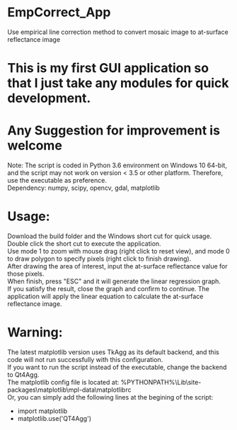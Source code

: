 # EmpCorrect_App
Use empirical line correction method to convert mosaic image to at-surface reflectance image

# This is my first GUI application so that I just take any modules for quick development.
# Any Suggestion for improvement is welcome

Note: The script is coded in Python 3.6 environment on Windows 10 64-bit, and the script may not work on version < 3.5 or other platform.
Therefore, use the executable as preference.  
Dependency: numpy, scipy, opencv, gdal, matplotlib  

# Usage:
Download the build folder and the Windows short cut for quick usage. Double click the short cut to execute the application.  
Use mode 1 to zoom with mouse drag (right click to reset view), and mode 0 to draw polygon to specify pixels (right click to finish drawing).  
After drawing the area of interest, input the at-surface reflectance value for those pixels.  
When finish, press "ESC" and it will generate the linear regression graph.  
If you satisfy the result, close the graph and confirm to continue. The application will apply the linear equation to calculate the at-surface reflectance image.  

# Warning:
The latest matplotlib version uses TkAgg as its default backend, and this code will not run successfully with this configuration.  
If you want to run the script instead of the executable, change the backend to Qt4Agg.  
The matplotlib config file is located at: %PYTHONPATH%\Lib\site-packages\matplotlib\mpl-data\matplotlibrc  
Or, you can simply add the following lines at the begining of the script:  
- import matplotlib
- matplotlib.use('QT4Agg')
